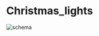 # Christmas_lights

![schema](https://1.bp.blogspot.com/-X7DM6GeF6aY/WE5SA4OmeLI/AAAAAAAAR44/gAvB7K8mhuoAHYuABLBnaR79fGQUzt6LACLcB/s1600/Christmas_tree_01.jpg)
